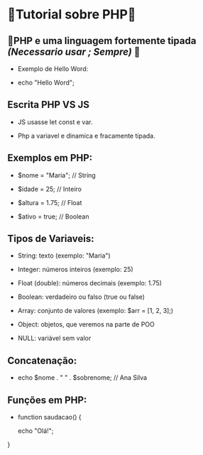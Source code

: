 # 🐘Tutorial sobre PHP🐘

## 🤔PHP e uma linguagem fortemente tipada ***(Necessario usar ; Sempre)*** 🤔

- Exemplo de Hello Word:

- echo "Hello Word";

## Escrita PHP VS JS

- JS usasse let const e var.

- Php a variavel e dinamica e fracamente tipada.

## Exemplos em PHP:


- $nome = "Maria";    // String

- $idade = 25;        // Inteiro

- $altura = 1.75;     // Float

- $ativo = true;      // Boolean

## Tipos de Variaveis:

- String: texto (exemplo: "Maria")

- Integer: números inteiros (exemplo: 25)

- Float (double): números decimais (exemplo: 1.75)

- Boolean: verdadeiro ou falso (true ou false)

- Array: conjunto de valores (exemplo: $arr = [1, 2, 3];)

- Object: objetos, que veremos na parte de POO

- NULL: variável sem valor

## Concatenação: 

- echo $nome . " " . $sobrenome; // Ana Silva

## Funções em PHP:

- function saudacao() {
    
    echo "Olá!";

}


